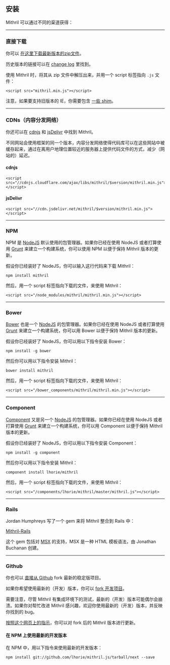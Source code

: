 ## 安装

Mithril 可以通过不同的渠道获得：

---

### 直接下载

你可以 [在这里下载最新版本的zip文件](http://lhorie.github.io/mithril/mithril.min.zip)。

历史版本的链接可以在 [change log](change-log.html) 里找到。

使用 Mithril 时，将其从 zip 文件中解压出来，并用一个 script 标签指向 `.js` 文件：

```markup
<script src="mithril.min.js"></script>
```

注意，如果要支持旧版本的 IE，你需要包含 [一些 shim](tools.md#internet-explorer-compatibility)。

---

### CDNs（内容分发网络）

你还可以在 [cdnjs](http://cdnjs.com/libraries/mithril/) 和 [jsDelivr](http://www.jsdelivr.com/#!mithril) 中找到 Mithril。

不同网站会使用框架的同一个版本，内容分发网络使得代码库可以在这些网站中被缓存起来，通过在离用户地理位置较近的服务器上提供代码文件的方式，减少（网站的）延迟。

#### cdnjs

```markup
<script src="//cdnjs.cloudflare.com/ajax/libs/mithril/$version/mithril.min.js"></script>
```

#### jsDelivr

```markup
<script src="//cdn.jsdelivr.net/mithril/$version/mithril.min.js"></script>
```

---

### NPM

NPM 是 [NodeJS](http://nodejs.org/) 默认使用的包管理器。如果你已经在使用 NodeJS 或者打算使用 [Grunt](http://gruntjs.com/) 来建立一个构建系统，你可以使用 NPM 以便于保持 Mithril 版本的更新。

假设你已经装好了 NodeJS，你可以输入这行代码来下载 Mithril：

```
npm install mithril
```

然后，用一个 script 标签指向下载的文件，来使用 Mithril：

```markup
<script src="/node_modules/mithril/mithril.min.js"></script>
```

---

### Bower

[Bower](http://bower.io) 也是一个 [NodeJS](http://nodejs.org/) 的包管理器。如果你已经在使用 NodeJS 或者打算使用 [Grunt](http://gruntjs.com/) 来建立一个构建系统，你可以用 Bower 以便于保持 Mithril 版本的更新。

假设你已经装好了 NodeJS，你可以用以下指令安装 Bower：

```
npm install -g bower
```

然后你可以用以下指令安装 Mithril：

```
bower install mithril
```

然后，用一个 script 标签指向下载的文件，来使用 Mithril：

```markup
<script src="/bower_components/mithril/mithril.min.js"></script>
```

---

### Component

[Component](http://component.io) 又是另一个 [NodeJS](http://nodejs.org/) 的包管理器。如果你已经在使用 NodeJS 或者打算使用 [Grunt](http://gruntjs.com/) 来建立一个构建系统，你可以用 Component 以便于保持 Mithril 版本的更新。

假设你已经装好了 NodeJS，你可以用以下指令安装 Component：

```
npm install -g component
```

然后你可以用以下指令安装 Mithril：

```
component install lhorie/mithril
```

然后，用一个 script 标签指向下载的文件，来使用 Mithril：

```markup
<script src="/components/lhorie/mithril/master/mithril.js"></script>
```

---

### Rails

Jordan Humphreys 写了一个 gem 来将 Mithril 整合到 Rails 中：

[Mithril-Rails](https://github.com/mrsweaters/mithril-rails)

这个 gem 包括对 [MSX](https://github.com/insin/msx) 的支持，MSX 是一种 HTML 模板语法，由 Jonathan Buchanan 创建。

---

### Github

你也可以 [直接从 Github](https://github.com/lhorie/mithril) fork 最新的稳定版项目。

如果你希望使用最新的（开发）版本，你可以 [fork 开发项目](https://github.com/lhorie/mithril.js)。

需要注意，尽管 Mithril 有集成环境下的测试，最新的（开发）版本可能偶尔会崩溃。如果你对帮忙改进 Mithril 感兴趣，欢迎你使用最新的（开发）版本，并反映你找到的 bug。

[按照这个网页上的指示](https://help.github.com/articles/syncing-a-fork)，你可以对 fork 后的 Mithril 版本进行更新。

#### 在 NPM 上使用最新的开发版本

在 NPM 中，用以下指令来使用最新的开发版本：

```
npm install git://github.com/lhorie/mithril.js/tarball/next --save
```

